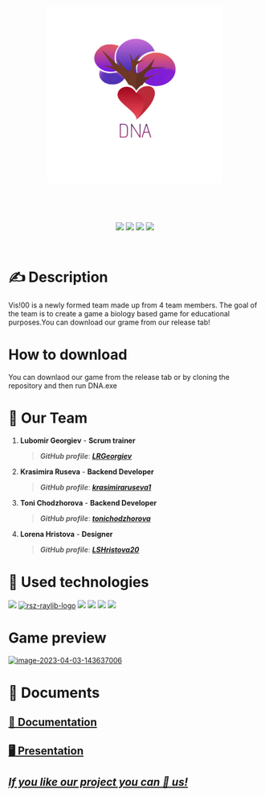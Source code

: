 
<p align="center">
<img align="center" src="./Design/DNA.png" width="350", height="350">
</p>
<br>
<br>
<br>
<p align = "center">
<img src = "https://img.shields.io/github/languages/count/krasimiraruseva1/DNA?style=for-the-badge">
<img src = "https://img.shields.io/github/contributors/krasimiraruseva1/DNA?style=for-the-badge">
<img src = "https://img.shields.io/github/repo-size/krasimiraruseva1/DNA?style=for-the-badge">
<img src = "https://img.shields.io/github/last-commit/krasimiraruseva1/DNA?style=for-the-badge">

</p>
<br>



  <h1>✍ Description </h1>
  Vis!00 is a newly formed team made up from 4 team members. The goal of the team is to create a game a biology based game for educational purposes.You can download our grame from our release tab!
  
  <h1>How to download</h1>
  You can downlaod our game from the release tab or by cloning the repository and then run DNA.exe
  
  
  <h1>🤝 Our Team </h1>
  <p>
  
1. **Lubomir Georgiev** - **Scrum trainer**	
   > ***GitHub profile***: [***LRGeorgiev***](https://github.com/LRGeorgiev)	

2. **Krasimira Ruseva** - **Backend Developer** 
   > ***GitHub profile***: [***krasimiraruseva1***](https://github.com/krasimiraruseva1)	

3. **Toni Chodzhorova** - **Backend Developer** 
   > ***GitHub profile***: [***tonichodzhorova***](https://github.com/tonichodzhorova)	

4. **Lorena Hristova** - **Designer** 
   > ***GitHub profile***: [***LSHristova20***](https://github.com/LSHristova20)
   
  </p>
  
  <h1>🚀 Used technologies</h1>
  <p align="left"> 
	<a> <img src="https://img.icons8.com/ios-filled/50/4a90e2/c-plus-plus-logo.png"/> </a> 
	<a href="https://imgbb.com/"><img src="https://i.ibb.co/RNyL3Cm/rsz-raylib-logo.png" alt="rsz-raylib-logo" border="0"></a>
	<a> <img src="https://img.icons8.com/fluency/48/000000/visual-studio.png"/> </a>
	<a> <img src="https://img.icons8.com/color/48/000000/microsoft-teams.png"/> </a>
	<a> <img src="https://img.icons8.com/color/48/000000/microsoft-word-2019--v2.png"/>  </a>
	<a> <img src="https://img.icons8.com/color/48/000000/microsoft-powerpoint-2019--v1.png"/>  </a>
	
	

  </p>
  
  <h1>Game preview</h1>
<a href="https://ibb.co/4tZ7Fnz"><img src="https://i.ibb.co/F3bKhL2/image-2023-04-03-143637006.png" alt="image-2023-04-03-143637006" border="0"></a>
	
   
   <h1>📝 Documents</h1>
  <p>
 <h2> <a href ="" >📄 Documentation</h2>
 <h2> <a href ="" >🖥 Presentation</h2>
</p>
	
	
## ***If you like our project you can 🌟 us!***
